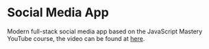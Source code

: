 # Social Media App
 Modern full-stack social media app based on the JavaScript Mastery YouTube course, the video can be found at [here](https://youtu.be/XxXyfkrP298?si=DBMh6wjIAYQoraqq).
